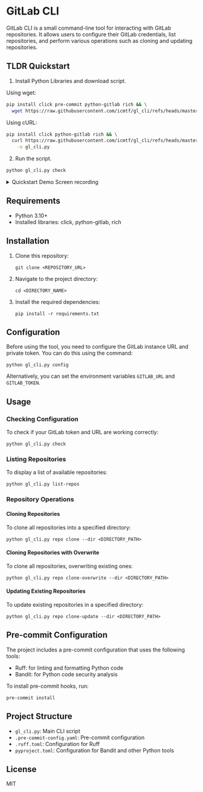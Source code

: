 # GitLab CLI

GitLab CLI is a small command-line tool for interacting with GitLab repositories. It allows users to configure their GitLab credentials, list repositories, and perform various operations such as cloning and updating repositories.

## TLDR Quickstart
1. Install Python Libraries and download script.

Using wget:
```bash
pip install click pre-commit python-gitlab rich && \
  wget https://raw.githubusercontent.com/icmtf/gl_cli/refs/heads/master/gl_cli.py
```
Using cURL:
```bash
pip install click python-gitlab rich && \
  curl https://raw.githubusercontent.com/icmtf/gl_cli/refs/heads/master/gl_cli.py \
    -o gl_cli.py
```

2. Run the script.
```bash
python gl_cli.py check
```
<details>
   <summary>Quickstart Demo Screen recording</summary>

   ![Quickstart Demo](https://github.com/icmtf/gl_cli/blob/media/quickstart.gif)
</details>

## Requirements

- Python 3.10+
- Installed libraries: click, python-gitlab, rich

## Installation

1. Clone this repository:
   ```
   git clone <REPOSITORY_URL>
   ```

2. Navigate to the project directory:
   ```
   cd <DIRECTORY_NAME>
   ```

3. Install the required dependencies:
   ```
   pip install -r requirements.txt
   ```

## Configuration

Before using the tool, you need to configure the GitLab instance URL and private token. You can do this using the command:

```
python gl_cli.py config
```

Alternatively, you can set the environment variables `GITLAB_URL` and `GITLAB_TOKEN`.

## Usage

### Checking Configuration

To check if your GitLab token and URL are working correctly:

```
python gl_cli.py check
```

### Listing Repositories

To display a list of available repositories:

```
python gl_cli.py list-repos
```

### Repository Operations

#### Cloning Repositories

To clone all repositories into a specified directory:

```
python gl_cli.py repo clone --dir <DIRECTORY_PATH>
```

#### Cloning Repositories with Overwrite

To clone all repositories, overwriting existing ones:

```
python gl_cli.py repo clone-overwrite --dir <DIRECTORY_PATH>
```

#### Updating Existing Repositories

To update existing repositories in a specified directory:

```
python gl_cli.py repo clone-update --dir <DIRECTORY_PATH>
```

## Pre-commit Configuration

The project includes a pre-commit configuration that uses the following tools:
- Ruff: for linting and formatting Python code
- Bandit: for Python code security analysis

To install pre-commit hooks, run:

```
pre-commit install
```

## Project Structure

- `gl_cli.py`: Main CLI script
- `.pre-commit-config.yaml`: Pre-commit configuration
- `.ruff.toml`: Configuration for Ruff
- `pyproject.toml`: Configuration for Bandit and other Python tools

## License

MIT
